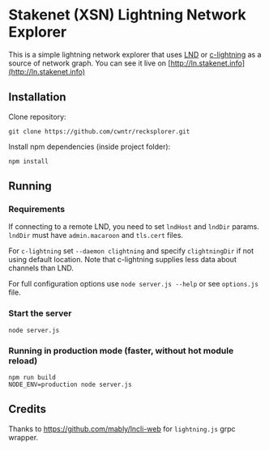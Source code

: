 # Stakenet (XSN) Lightning Network Explorer

This is a simple lightning network explorer that uses [LND](https://github.com/lightningnetwork/lnd) or [c-lightning](https://github.com/cwntr/lightning) as a source of network graph. You can see it live on [http://ln.stakenet.info](http://ln.stakenet.info) 


## Installation

Clone repository:

```
git clone https://github.com/cwntr/recksplorer.git
```

Install npm dependencies (inside project folder):

```
npm install
```

## Running

### Requirements

If connecting to a remote LND, you need to set `lndHost` and `lndDir` params. `lndDir` must have `admin.macaroon` and `tls.cert` files.

For `c-lightning` set `--daemon clightning` and specify `clightningDir` if not using default location. Note that c-lightning supplies less data about channels than LND.

For full configuration options use `node server.js --help` or see `options.js` file.

### Start the server

```
node server.js
```

### Running in production mode (faster, without hot module reload)

```
npm run build
NODE_ENV=production node server.js
```

## Credits


Thanks to https://github.com/mably/lncli-web for `lightning.js` grpc wrapper.
